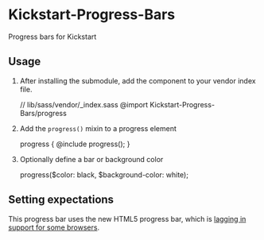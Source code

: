 # Kickstart-Progress-Bars
Progress bars for Kickstart

## Usage
1. After installing the submodule, add the component to your vendor index file.

    // lib/sass/vendor/_index.sass
    @import Kickstart-Progress-Bars/progress

2. Add the `progress()` mixin to a progress element

    progress {
      @include progress();
    }

3. Optionally define a bar or background color

    progress($color: black, $background-color: white);

## Setting expectations

This progress bar uses the new HTML5 progress bar, which is [lagging in support for some browsers](http://css-tricks.com/html5-progress-element/).
